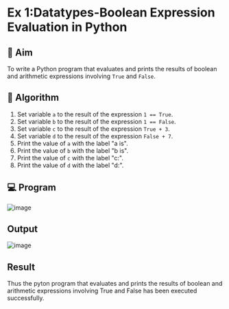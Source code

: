 
# Ex 1:Datatypes-Boolean Expression Evaluation in Python

## 🎯 Aim
To write a Python program that evaluates and prints the results of boolean and arithmetic expressions involving `True` and `False`.

## 🧠 Algorithm
1. Set variable `a` to the result of the expression `1 == True`.
2. Set variable `b` to the result of the expression `1 == False`.
3. Set variable `c` to the result of the expression `True + 3`.
4. Set variable `d` to the result of the expression `False + 7`.
5. Print the value of `a` with the label "a is".
6. Print the value of `b` with the label "b is".
7. Print the value of `c` with the label "c:".
8. Print the value of `d` with the label "d:".

## 💻 Program
![image](https://github.com/user-attachments/assets/e8ffe9cd-291b-448e-a0db-2dbecd896c32)

## Output
![image](https://github.com/user-attachments/assets/b660c5e7-58a7-41fc-b838-e7e6660cd9f0)

## Result
Thus the pyton program that evaluates and prints the results of boolean and arithmetic expressions involving True and False has been executed successfully.

